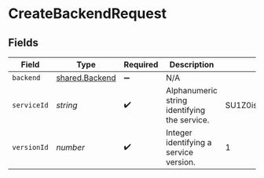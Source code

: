# CreateBackendRequest


## Fields

| Field                                            | Type                                             | Required                                         | Description                                      | Example                                          |
| ------------------------------------------------ | ------------------------------------------------ | ------------------------------------------------ | ------------------------------------------------ | ------------------------------------------------ |
| `backend`                                        | [shared.Backend](../../models/shared/backend.md) | :heavy_minus_sign:                               | N/A                                              |                                                  |
| `serviceId`                                      | *string*                                         | :heavy_check_mark:                               | Alphanumeric string identifying the service.     | SU1Z0isxPaozGVKXdv0eY                            |
| `versionId`                                      | *number*                                         | :heavy_check_mark:                               | Integer identifying a service version.           | 1                                                |